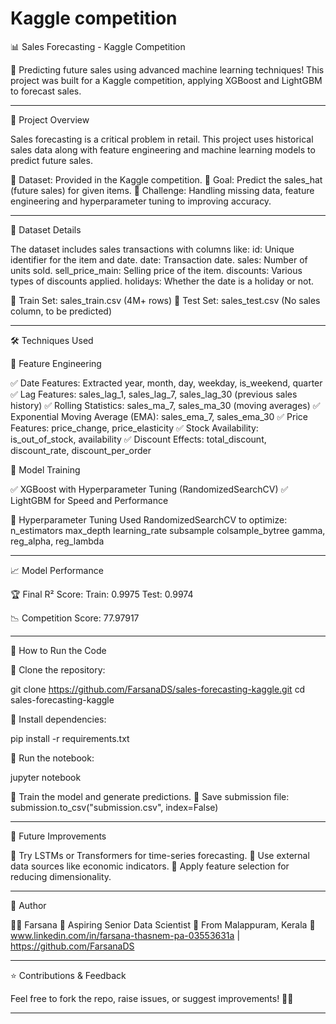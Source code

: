 # Kaggle competition
📊 Sales Forecasting - Kaggle Competition

🚀 Predicting future sales using advanced machine learning techniques! This project was built for a Kaggle competition, applying XGBoost and LightGBM to forecast sales.

---

📌 Project Overview

Sales forecasting is a critical problem in retail. This project uses historical sales data along with feature engineering and machine learning models to predict future sales.

🔹 Dataset: Provided in the Kaggle competition.
🔹 Goal: Predict the sales_hat (future sales) for given items.
🔹 Challenge: Handling missing data, feature engineering and hyperparameter tuning to improving accuracy.

---

📂 Dataset Details

The dataset includes sales transactions with columns like:
id: Unique identifier for the item and date.
date: Transaction date.
sales: Number of units sold.
sell_price_main: Selling price of the item.
discounts: Various types of discounts applied.
holidays: Whether the date is a holiday or not.

🔹 Train Set: sales_train.csv (4M+ rows)
🔹 Test Set: sales_test.csv (No sales column, to be predicted)

---

🛠 Techniques Used

⿡ Feature Engineering

✅ Date Features: Extracted year, month, day, weekday, is_weekend, quarter
✅ Lag Features: sales_lag_1, sales_lag_7, sales_lag_30 (previous sales history)
✅ Rolling Statistics: sales_ma_7, sales_ma_30 (moving averages)
✅ Exponential Moving Average (EMA): sales_ema_7, sales_ema_30
✅ Price Features: price_change, price_elasticity
✅ Stock Availability: is_out_of_stock, availability
✅ Discount Effects: total_discount, discount_rate, discount_per_order

⿢ Model Training

✅ XGBoost with Hyperparameter Tuning (RandomizedSearchCV)
✅ LightGBM for Speed and Performance

⿣ Hyperparameter Tuning
Used RandomizedSearchCV to optimize:
n_estimators
max_depth
learning_rate
subsample
colsample_bytree
gamma, reg_alpha, reg_lambda

---

📈 Model Performance

🏆 Final R² Score:
Train: 0.9975
Test: 0.9974

📉 Competition Score: 77.97917

---

📌 How to Run the Code

⿡ Clone the repository:

git clone https://github.com/FarsanaDS/sales-forecasting-kaggle.git
cd sales-forecasting-kaggle

⿢ Install dependencies:

pip install -r requirements.txt

⿣ Run the notebook:

jupyter notebook

⿤ Train the model and generate predictions.
⿥ Save submission file:
submission.to_csv("submission.csv", index=False)

---

🚀 Future Improvements

🔹 Try LSTMs or Transformers for time-series forecasting.
🔹 Use external data sources like economic indicators.
🔹 Apply feature selection for reducing dimensionality.

---

📝 Author

👩‍💻 Farsana
💼 Aspiring Senior Data Scientist
📌 From Malappuram, Kerala
🔗 www.linkedin.com/in/farsana-thasnem-pa-03553631a | https://github.com/FarsanaDS

---

⭐ Contributions & Feedback

Feel free to fork the repo, raise issues, or suggest improvements! 🚀🔥

---


